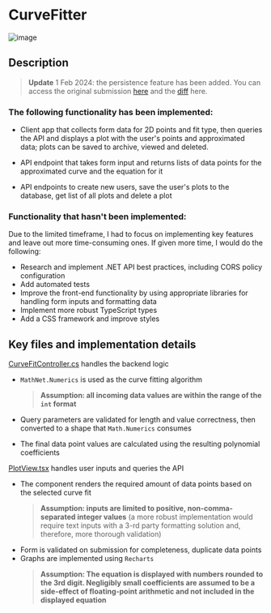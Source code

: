 # CurveFitter

![image](https://github.com/dariatsvetkova/CurveFitterAssignment/assets/68360696/892ffe0d-14cd-483c-b45d-346c73906e3a)

## Description

> **Update** 1 Feb 2024: the persistence feature has been added. You can access the original submission [here](https://github.com/dariatsvetkova/CurveFitterAssignment/tree/og-submission) and the [diff](https://github.com/dariatsvetkova/CurveFitterAssignment/pull/1/files) here.

### The following functionality has been implemented:

* Client app that collects form data for 2D points and fit type, then queries the API and displays a plot with the user's points and approximated data; plots can be saved to archive, viewed and deleted.

* API endpoint that takes form input and returns lists of data points for the approximated curve and the equation for it

* API endpoints to create new users, save the user's plots to the database, get list of all plots and delete a plot

### Functionality that hasn't been implemented:

Due to the limited timeframe, I had to focus on implementing key features and leave out more time-consuming ones. If given more time, I would do the following:

- Research and implement .NET API best practices, including CORS policy configuration
- Add automated tests
- Improve the front-end functionality by using appropriate libraries for handling form inputs and formatting data
- Implement more robust TypeScript types
- Add a CSS framework and improve styles

## Key files and implementation details

[CurveFitController.cs](https://github.com/dariatsvetkova/CurveFitterAssignment/blob/80b62d2d3f938d996126d366dee08ef5cf380518/CurveFitter.Server/Controllers/CurveFitController.cs) handles the backend logic

  - `MathNet.Numerics` is used as the curve fitting algorithm
    > **Assumption: all incoming data values are within the range of the `int` format**
  
  - Query parameters are validated for length and value correctness, then converted to a shape that `Math.Numerics` consumes
  - The final data point values are calculated using the resulting polynomial coefficients

[PlotView.tsx](https://github.com/dariatsvetkova/CurveFitterAssignment/blob/80b62d2d3f938d996126d366dee08ef5cf380518/curvefitter.client/src/components/PlotView.tsx) handles user inputs and queries the API

  - The component renders the required amount of data points based on the selected curve fit
    > **Assumption: inputs are limited to positive, non-comma-separated integer values** (a more robust implementation would require text inputs with a 3-rd party formatting solution and, therefore, more thorough validation)
  - Form is validated on submission for completeness, duplicate data points
  - Graphs are implemented using `Recharts`
    > **Assumption: The equation is displayed with numbers rounded to the 3rd digit. Negligibly small coefficients are assumed to be a side-effect of floating-point arithmetic and not included in the displayed equation**
